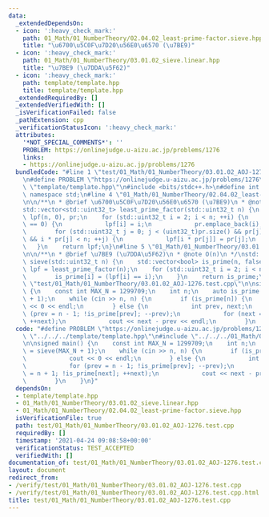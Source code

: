 ```yaml
---
data:
  _extendedDependsOn:
  - icon: ':heavy_check_mark:'
    path: 01_Math/01_NumberTheory/02.04.02_least-prime-factor.sieve.hpp
    title: "\u6700\u5C0F\u7D20\u56E0\u6570 (\u7BE9)"
  - icon: ':heavy_check_mark:'
    path: 01_Math/01_NumberTheory/03.01.02_sieve.linear.hpp
    title: "\u7BE9 (\u7DDA\u5F62)"
  - icon: ':heavy_check_mark:'
    path: template/template.hpp
    title: template/template.hpp
  _extendedRequiredBy: []
  _extendedVerifiedWith: []
  _isVerificationFailed: false
  _pathExtension: cpp
  _verificationStatusIcon: ':heavy_check_mark:'
  attributes:
    '*NOT_SPECIAL_COMMENTS*': ''
    PROBLEM: https://onlinejudge.u-aizu.ac.jp/problems/1276
    links:
    - https://onlinejudge.u-aizu.ac.jp/problems/1276
  bundledCode: "#line 1 \"test/01_Math/01_NumberTheory/03.01.02_AOJ-1276.test.cpp\"\
    \n#define PROBLEM \"https://onlinejudge.u-aizu.ac.jp/problems/1276\"\n#line 1\
    \ \"template/template.hpp\"\n#include <bits/stdc++.h>\n#define int int64_t\nusing\
    \ namespace std;\n#line 4 \"01_Math/01_NumberTheory/02.04.02_least-prime-factor.sieve.hpp\"\
    \n\n/**\n * @brief \u6700\u5C0F\u7D20\u56E0\u6570 (\u7BE9)\n * @note O(n)\n */\n\
    std::vector<std::uint32_t> least_prime_factor(std::uint32_t n) {\n    std::vector<std::uint32_t>\
    \ lpf(n, 0), pr;\n    for (std::uint32_t i = 2; i < n; ++i) {\n        if (lpf[i]\
    \ == 0) {\n            lpf[i] = i;\n            pr.emplace_back(i);\n        }\n\
    \        for (std::uint32_t j = 0; j < (uint32_t)pr.size() && pr[j] <= lpf[i]\
    \ && i * pr[j] < n; ++j) {\n            lpf[i * pr[j]] = pr[j];\n        }\n \
    \   }\n    return lpf;\n}\n#line 5 \"01_Math/01_NumberTheory/03.01.02_sieve.linear.hpp\"\
    \n\n/**\n * @brief \u7BE9 (\u7DDA\u5F62)\n * @note O(n)\n */\nstd::vector<bool>\
    \ sieve(std::uint32_t n) {\n    std::vector<bool> is_prime(n, false);\n    std::vector<std::uint32_t>\
    \ lpf = least_prime_factor(n);\n    for (std::uint32_t i = 2; i < n; ++i) {\n\
    \        is_prime[i] = (lpf[i] == i);\n    }\n    return is_prime;\n}\n#line 4\
    \ \"test/01_Math/01_NumberTheory/03.01.02_AOJ-1276.test.cpp\"\n\nsigned main()\
    \ {\n    const int MAX_N = 1299709;\n    int n;\n    auto is_prime = sieve(MAX_N\
    \ + 1);\n    while (cin >> n, n) {\n        if (is_prime[n]) {\n            cout\
    \ << 0 << endl;\n        } else {\n            int prev, next;\n            for\
    \ (prev = n - 1; !is_prime[prev]; --prev);\n            for (next = n + 1; !is_prime[next];\
    \ ++next);\n            cout << next - prev << endl;\n        }\n    }\n}\n"
  code: "#define PROBLEM \"https://onlinejudge.u-aizu.ac.jp/problems/1276\"\n#include\
    \ \"../../../template/template.hpp\"\n#include \"../../../01_Math/01_NumberTheory/03.01.02_sieve.linear.hpp\"\
    \n\nsigned main() {\n    const int MAX_N = 1299709;\n    int n;\n    auto is_prime\
    \ = sieve(MAX_N + 1);\n    while (cin >> n, n) {\n        if (is_prime[n]) {\n\
    \            cout << 0 << endl;\n        } else {\n            int prev, next;\n\
    \            for (prev = n - 1; !is_prime[prev]; --prev);\n            for (next\
    \ = n + 1; !is_prime[next]; ++next);\n            cout << next - prev << endl;\n\
    \        }\n    }\n}"
  dependsOn:
  - template/template.hpp
  - 01_Math/01_NumberTheory/03.01.02_sieve.linear.hpp
  - 01_Math/01_NumberTheory/02.04.02_least-prime-factor.sieve.hpp
  isVerificationFile: true
  path: test/01_Math/01_NumberTheory/03.01.02_AOJ-1276.test.cpp
  requiredBy: []
  timestamp: '2021-04-24 09:08:58+00:00'
  verificationStatus: TEST_ACCEPTED
  verifiedWith: []
documentation_of: test/01_Math/01_NumberTheory/03.01.02_AOJ-1276.test.cpp
layout: document
redirect_from:
- /verify/test/01_Math/01_NumberTheory/03.01.02_AOJ-1276.test.cpp
- /verify/test/01_Math/01_NumberTheory/03.01.02_AOJ-1276.test.cpp.html
title: test/01_Math/01_NumberTheory/03.01.02_AOJ-1276.test.cpp
---
```

